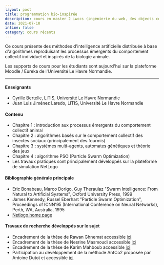 ```yaml
---
layout: post
title: programmation bio-inspirée
description: cours en master 2 iwocs (ingénierie du web, des objects communiquants et des systèmes complexes) UFRST Université Le Havre Normandie
date: 2021-07-10
inline: false
category: cours récents
---
```


Ce cours présente des méthodes d'intelligence artificielle distribuée à base d'algorithmes reproduisant les processus émergents du comportement collectif individuel et inspirés de la biologie animale. 

Les supports de cours pour les étudiants sont aujourd'hui sur la plateforme Moodle / Eureka de l'Université Le Havre Normandie.

***

#### Enseignants
* Cyrille Bertelle, LITIS, Université Le Havre Normandie
* Juan Luis Jiménez Laredo, LITIS, Université Le Havre Normandie

#### Contenu
* Chapitre 1 : introduction aux processus émergents du comportement collectif animal
* Chapitre 2 : algorithmes basés sur le comportement collectif des insectes sociaux (principalement des fourmis)
* Chapitre 3 : systèmes multi-agents, automates génétiques et théorie des jeux
* Chapitre 4 : algorithme PSO (Particle Swarm Optimization)
* Les travaux pratiques sont principalement développés sur la plateforme de simulation NetLogo

#### Bibliographie générale principale
* Eric Bonabeau, Marco Dorigo, Guy Theraulaz "Swarm Intelligence: From Natural to Artificial Systems", Oxford University Press, 1999
* James Kennedy, Russel Eberhart "Particle Swarm Optimization", Proceedings of ICNN'95 (International Conference on Neural Networks), Perth, WA, Australia. 1995
* [Netlogo home page](https://ccl.northwestern.edu/netlogo/)

#### Travaux de recherche développés sur le sujet
* Encadrement de la thèse de Rawan Ghnemat accessible [ici](https://hal.archives-ouvertes.fr/tel-00429162/)
* Encadrement de la thèse de Nesrine Masmoudi accessible [ici](https://tel.archives-ouvertes.fr/tel-01745613)
* Encadrement de la thèse de Karim Mahboub accessible [ici](https://tel.archives-ouvertes.fr/tel-00696675) 
* Participation au développement de la méthode AntCo2 proposée par Antoine Dutot et accessible [ici](https://tel.archives-ouvertes.fr/tel-00453910)


